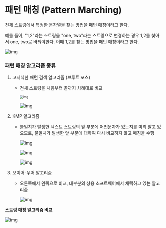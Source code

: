 # 패턴 매칭 (Pattern Marching)

전체 스트링에서 특정한 문자열을 찾는 방법을 패턴 매칭이라고 한다.

예를 들어, "1,2"라는 스트링을 "one, two"라는 스트링으로 변경하는 경우 1,2를 찾아서 one, two로 바꿔야한다. 이때 1,2를 찾는 방법을 패턴 매칭이라고 한다.

![img](https://www.notion.so/image/https%3A%2F%2Fs3-us-west-2.amazonaws.com%2Fsecure.notion-static.com%2Fb9ab3854-3890-4684-b067-4c904f93ccec%2FUntitled.png?table=block&id=4ab82b19-e927-4779-9065-b79db77dd1c0&width=2320&cache=v2)



### 패턴 매칭 알고리즘 종류

1. 고지식한 패턴 검색 알고리즘 (브루트 포스)

   - 전체 스트링을 처음부터 끝까지 차례대로 비교

     

     <img src="https://www.notion.so/image/https%3A%2F%2Fs3-us-west-2.amazonaws.com%2Fsecure.notion-static.com%2Ff998f4b7-d20d-44f7-84fe-2dff33c6575d%2FUntitled.png?table=block&amp;id=3f61d3c9-c082-42d6-b23f-ab1df696af26&amp;width=1110&amp;cache=v2" alt="img" style="zoom: 67%;" />

     ![img](https://www.notion.so/image/https%3A%2F%2Fs3-us-west-2.amazonaws.com%2Fsecure.notion-static.com%2Fbb5b0461-96d8-4ee1-80ca-77b9f8adae01%2FUntitled.png?table=block&id=3a90804c-db97-47cb-96ba-bb44a12f7c5d&width=2460&cache=v2)

   

2. KMP 알고리즘

   - 불일치가 발생한 텍스트 스트링의 앞 부분에 어떤문자가 있는지를 미리 알고 있으므로, 불일치가 발생한 앞 부분에 대하여 다시 비교하지 않고 매칭을 수행

     ![img](https://www.notion.so/image/https%3A%2F%2Fs3-us-west-2.amazonaws.com%2Fsecure.notion-static.com%2Fd58fc017-2e03-4fa9-8884-024562d2d23d%2FUntitled.png?table=block&id=39738b75-2308-4f1f-9656-c58f051a423a&width=2320&cache=v2)

     ![img](https://www.notion.so/image/https%3A%2F%2Fs3-us-west-2.amazonaws.com%2Fsecure.notion-static.com%2F914d5467-c113-4ed1-93e2-cd8a02912728%2FUntitled.png?table=block&id=139c3b6a-3246-4fca-b69f-28d4f7b0a2d3&width=2850&cache=v2)

     ![img](https://www.notion.so/image/https%3A%2F%2Fs3-us-west-2.amazonaws.com%2Fsecure.notion-static.com%2F78fcdc2a-78c9-4cf3-98d1-fb4ba6f6b75c%2FUntitled.png?table=block&id=3dd2a380-ba26-4a5c-b93c-6ff62f4175b3&width=3030&cache=v2)



1. 보이어-무어 알고리즘

   - 오른쪽에서 왼쪾으로 비교, 대부분의 상용 소프트웨어에서 채택하고 있는 알고리즘

     ![img](https://www.notion.so/image/https%3A%2F%2Fs3-us-west-2.amazonaws.com%2Fsecure.notion-static.com%2F981cf0dd-0ad0-4763-9b09-98fdf3ff49a9%2FUntitled.png?table=block&id=8c51b527-e45d-49a7-9a01-4f78ccff5712&width=3260&cache=v2)



**스트링 매칭 알고리즘 비교**

![img](https://www.notion.so/image/https%3A%2F%2Fs3-us-west-2.amazonaws.com%2Fsecure.notion-static.com%2Fd9804bcb-b095-4d98-88dd-22524b223a21%2FUntitled.png?table=block&id=7f4776e3-c1a0-4bff-a8c4-8fafb21b7cd4&width=2850&cache=v2)